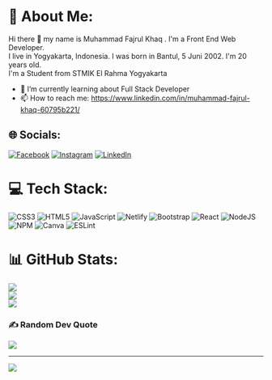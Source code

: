 # 💫 About Me:
Hi there 👋
my name is Muhammad Fajrul Khaq . I'm a Front End Web Developer.
<br>I live in Yogyakarta, Indonesia. I was born in Bantul, 5 Juni 2002. I'm 20 years old. 
<br>I'm a Student from STMIK El Rahma Yogyakarta

- 🌱 I’m currently learning about Full Stack Developer
- 📫 How to reach me: https://www.linkedin.com/in/muhammad-fajrul-khaq-60795b221/


## 🌐 Socials:
[![Facebook](https://img.shields.io/badge/Facebook-%231877F2.svg?logo=Facebook&logoColor=white)](https://facebook.com/muhammad.fajrul.146) [![Instagram](https://img.shields.io/badge/Instagram-%23E4405F.svg?logo=Instagram&logoColor=white)](https://instagram.com/Muhammadfajrull_) [![LinkedIn](https://img.shields.io/badge/LinkedIn-%230077B5.svg?logo=linkedin&logoColor=white)](https://linkedin.com/in/muhammad-fajrul-khaq) 

# 💻 Tech Stack:
![CSS3](https://img.shields.io/badge/css3-%231572B6.svg?style=for-the-badge&logo=css3&logoColor=white) ![HTML5](https://img.shields.io/badge/html5-%23E34F26.svg?style=for-the-badge&logo=html5&logoColor=white) ![JavaScript](https://img.shields.io/badge/javascript-%23323330.svg?style=for-the-badge&logo=javascript&logoColor=%23F7DF1E) ![Netlify](https://img.shields.io/badge/netlify-%23000000.svg?style=for-the-badge&logo=netlify&logoColor=#00C7B7) ![Bootstrap](https://img.shields.io/badge/bootstrap-%23563D7C.svg?style=for-the-badge&logo=bootstrap&logoColor=white) ![React](https://img.shields.io/badge/react-%2320232a.svg?style=for-the-badge&logo=react&logoColor=%2361DAFB) ![NodeJS](https://img.shields.io/badge/node.js-6DA55F?style=for-the-badge&logo=node.js&logoColor=white) ![NPM](https://img.shields.io/badge/NPM-%23000000.svg?style=for-the-badge&logo=npm&logoColor=white) ![Canva](https://img.shields.io/badge/Canva-%2300C4CC.svg?style=for-the-badge&logo=Canva&logoColor=white) ![ESLint](https://img.shields.io/badge/ESLint-4B3263?style=for-the-badge&logo=eslint&logoColor=white)
# 📊 GitHub Stats:
![](https://github-readme-stats.vercel.app/api?username=Fajrull&theme=dark&hide_border=false&include_all_commits=false&count_private=false)<br/>
![](https://github-readme-streak-stats.herokuapp.com/?user=Fajrull&theme=dark&hide_border=false)<br/>
![](https://github-readme-stats.vercel.app/api/top-langs/?username=Fajrull&theme=dark&hide_border=false&include_all_commits=false&count_private=false&layout=compact)

### ✍️ Random Dev Quote
![](https://quotes-github-readme.vercel.app/api?type=horizontal&theme=radical)

---
[![](https://visitcount.itsvg.in/api?id=Fajrull&icon=0&color=0)](https://visitcount.itsvg.in)

<!-- Proudly created with GPRM ( https://gprm.itsvg.in ) -->
